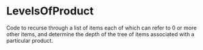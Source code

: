 # LevelsOfProduct
Code to recurse through a list of items each of which can refer to 0 or more other items, and determine the depth of the tree of items associated with a particular product.
